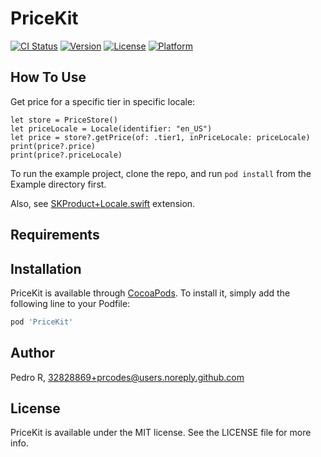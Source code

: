 # PriceKit

[![CI Status](http://img.shields.io/travis/prcodes/PriceKit.svg?style=flat)](https://travis-ci.org/prcodes/PriceKit)
[![Version](https://img.shields.io/cocoapods/v/PriceKit.svg?style=flat)](http://cocoapods.org/pods/PriceKit)
[![License](https://img.shields.io/cocoapods/l/PriceKit.svg?style=flat)](http://cocoapods.org/pods/PriceKit)
[![Platform](https://img.shields.io/cocoapods/p/PriceKit.svg?style=flat)](http://cocoapods.org/pods/PriceKit)

## How To Use

Get price for a specific tier in specific locale:

```
let store = PriceStore()
let priceLocale = Locale(identifier: "en_US")
let price = store?.getPrice(of: .tier1, inPriceLocale: priceLocale)
print(price?.price)
print(price?.priceLocale)
```

To run the example project, clone the repo, and run `pod install` from the Example directory first.

Also, see [SKProduct+Locale.swift](./Example/Extensions/SKProduct+Locale.swift) extension. 

## Requirements

## Installation

PriceKit is available through [CocoaPods](http://cocoapods.org). To install
it, simply add the following line to your Podfile:

```ruby
pod 'PriceKit'
```

## Author

Pedro R, 32828869+prcodes@users.noreply.github.com

## License

PriceKit is available under the MIT license. See the LICENSE file for more info.
